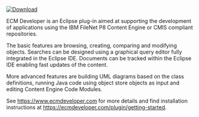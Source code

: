 [ ![Download](https://api.bintray.com/packages/ecmdeveloper/eclipse-plugin/ecmdeveloper/images/download.svg?version=2.3.0) ](https://bintray.com/ecmdeveloper/eclipse-plugin/ecmdeveloper/2.3.0/link)

ECM Developer is an Eclipse plug-in aimed at supporting the development of applications using the IBM FileNet P8 Content Engine or CMIS compliant repositories.

The basic features are browsing, creating, comparing and modifying objects. Searches can be designed using a graphical query editor fully integrated in the Eclipse IDE. Documents can be tracked within the Eclipse IDE enabling fast updates of the content.

More advanced features are building UML diagrams based on the class definitions, running Java code using object store objects as input and editing Content Engine Code Modules.

See https://www.ecmdeveloper.com for more details and find installation instructions at  https://ecmdeveloper.com/plugin/getting-started.
